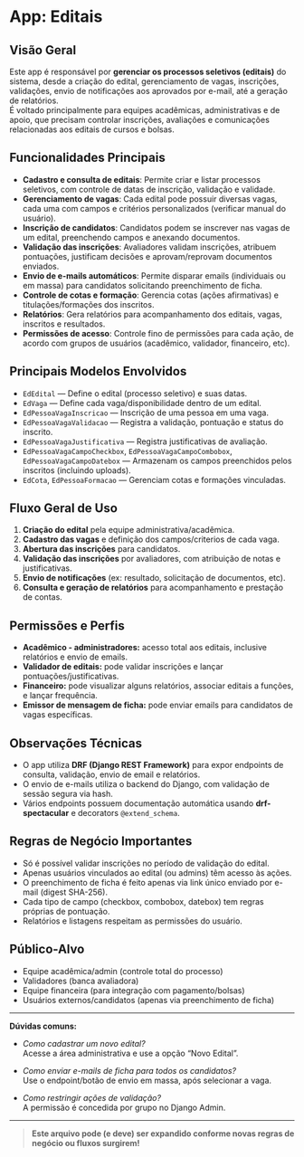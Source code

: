 # App: Editais

## Visão Geral

Este app é responsável por **gerenciar os processos seletivos (editais)** do sistema, desde a criação do edital, gerenciamento de vagas, inscrições, validações, envio de notificações aos aprovados por e-mail, até a geração de relatórios.  
É voltado principalmente para equipes acadêmicas, administrativas e de apoio, que precisam controlar inscrições, avaliações e comunicações relacionadas aos editais de cursos e bolsas.

## Funcionalidades Principais

- **Cadastro e consulta de editais**: Permite criar e listar processos seletivos, com controle de datas de inscrição, validação e validade.
- **Gerenciamento de vagas**: Cada edital pode possuir diversas vagas, cada uma com campos e critérios personalizados (verificar manual do usuário).
- **Inscrição de candidatos**: Candidatos podem se inscrever nas vagas de um edital, preenchendo campos e anexando documentos.
- **Validação das inscrições**: Avaliadores validam inscrições, atribuem pontuações, justificam decisões e aprovam/reprovam documentos enviados.
- **Envio de e-mails automáticos**: Permite disparar emails (individuais ou em massa) para candidatos solicitando preenchimento de ficha.
- **Controle de cotas e formação**: Gerencia cotas (ações afirmativas) e titulações/formações dos inscritos.
- **Relatórios**: Gera relatórios para acompanhamento dos editais, vagas, inscritos e resultados.
- **Permissões de acesso**: Controle fino de permissões para cada ação, de acordo com grupos de usuários (acadêmico, validador, financeiro, etc).

## Principais Modelos Envolvidos

- `EdEdital` — Define o edital (processo seletivo) e suas datas.
- `EdVaga` — Define cada vaga/disponibilidade dentro de um edital.
- `EdPessoaVagaInscricao` — Inscrição de uma pessoa em uma vaga.
- `EdPessoaVagaValidacao` — Registra a validação, pontuação e status do inscrito.
- `EdPessoaVagaJustificativa` — Registra justificativas de avaliação.
- `EdPessoaVagaCampoCheckbox`, `EdPessoaVagaCampoCombobox`, `EdPessoaVagaCampoDatebox` — Armazenam os campos preenchidos pelos inscritos (incluindo uploads).
- `EdCota`, `EdPessoaFormacao` — Gerenciam cotas e formações vinculadas.

## Fluxo Geral de Uso

1. **Criação do edital** pela equipe administrativa/acadêmica.
2. **Cadastro das vagas** e definição dos campos/criterios de cada vaga.
3. **Abertura das inscrições** para candidatos.
4. **Validação das inscrições** por avaliadores, com atribuição de notas e justificativas.
5. **Envio de notificações** (ex: resultado, solicitação de documentos, etc).
6. **Consulta e geração de relatórios** para acompanhamento e prestação de contas.

## Permissões e Perfis

- **Acadêmico - administradores:** acesso total aos editais, inclusive relatórios e envio de emails.
- **Validador de editais:** pode validar inscrições e lançar pontuações/justificativas.
- **Financeiro:** pode visualizar alguns relatórios, associar editais a funções, e lançar frequência.
- **Emissor de mensagem de ficha:** pode enviar emails para candidatos de vagas específicas.

## Observações Técnicas

- O app utiliza **DRF (Django REST Framework)** para expor endpoints de consulta, validação, envio de email e relatórios.
- O envio de e-mails utiliza o backend do Django, com validação de sessão segura via hash.
- Vários endpoints possuem documentação automática usando **drf-spectacular** e decorators `@extend_schema`.

## Regras de Negócio Importantes

- Só é possível validar inscrições no período de validação do edital.
- Apenas usuários vinculados ao edital (ou admins) têm acesso às ações.
- O preenchimento de ficha é feito apenas via link único enviado por e-mail (digest SHA-256).
- Cada tipo de campo (checkbox, combobox, datebox) tem regras próprias de pontuação.
- Relatórios e listagens respeitam as permissões do usuário.

## Público-Alvo

- Equipe acadêmica/admin (controle total do processo)
- Validadores (banca avaliadora)
- Equipe financeira (para integração com pagamento/bolsas)
- Usuários externos/candidatos (apenas via preenchimento de ficha)

---

**Dúvidas comuns:**

- *Como cadastrar um novo edital?*  
  Acesse a área administrativa e use a opção “Novo Edital”.

- *Como enviar e-mails de ficha para todos os candidatos?*  
  Use o endpoint/botão de envio em massa, após selecionar a vaga.

- *Como restringir ações de validação?*  
  A permissão é concedida por grupo no Django Admin.

---

> **Este arquivo pode (e deve) ser expandido conforme novas regras de negócio ou fluxos surgirem!**
